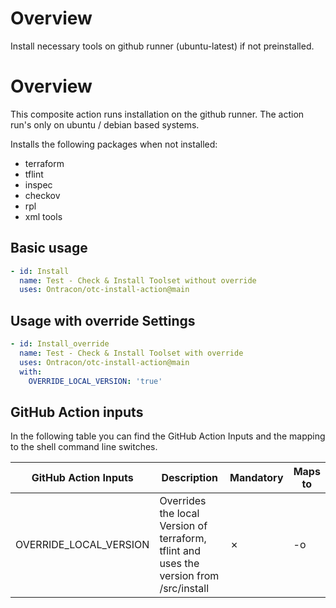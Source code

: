 # Overview

Install necessary tools on github runner (ubuntu-latest) if not preinstalled.

# Overview

This composite action runs installation on the github runner. The action run's only on ubuntu / debian based systems.

Installs the following packages when not installed:

-   terraform
-   tflint
-   inspec
-   checkov
-   rpl
-   xml tools

## Basic usage

```yaml
- id: Install
  name: Test - Check & Install Toolset without override
  uses: Ontracon/otc-install-action@main
```

## Usage with override Settings

```yaml
- id: Install_override
  name: Test - Check & Install Toolset with override
  uses: Ontracon/otc-install-action@main
  with:
    OVERRIDE_LOCAL_VERSION: 'true'
```

## GitHub Action inputs

In the following table you can find the GitHub Action Inputs and the mapping to the shell command line switches.

| GitHub Action Inputs   | Description                                                                             | Mandatory | Maps to |
| ---------------------- | --------------------------------------------------------------------------------------- | --------- | ------- |
| OVERRIDE_LOCAL_VERSION | Overrides the local Version of terraform, tflint and uses the version from /src/install | ✗         | -o      |
